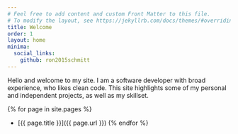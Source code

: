 ```yaml
---
# Feel free to add content and custom Front Matter to this file.
# To modify the layout, see https://jekyllrb.com/docs/themes/#overriding-theme-defaults
title: Welcome
order: 1
layout: home
minima:
  social_links:
    github: ron2015schmitt
---
```



Hello and welcome to my site.  I am a software developer with broad experience, who likes clean code.  This site highlights some of my personal and independent projects, as well as my skillset.

{% for page in site.pages %}
* [{{ page.title }}]({{ page.url }})
{% endfor %}
